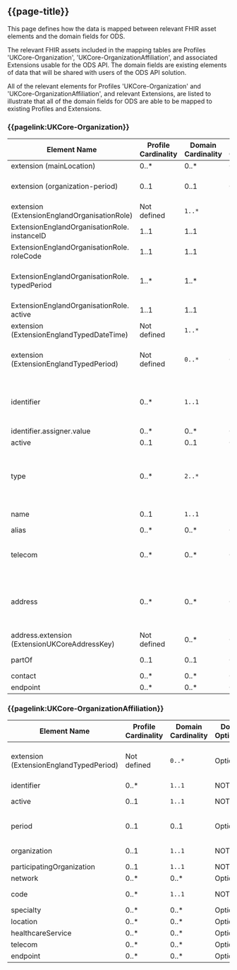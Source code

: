 ## {{page-title}}
    
<!-- <div markdown="span" class="alert alert-warning" role="alert"><i class="fa fa-warning"></i><b> Important:</b> This page is under development by NHS England</div> -->

This page defines how the data is mapped between relevant FHIR asset elements and the domain fields for ODS.

The relevant FHIR assets included in the mapping tables are Profiles 'UKCore-Organization', 'UKCore-OrganizationAffiliation', and associated Extensions usable for the ODS API. The domain fields are existing elements of data that will be shared with users of the ODS API solution. 

All of the relevant elements for Profiles 'UKCore-Organization' and 'UKCore-OrganizationAffiliation', and relevant Extensions, are listed to illustrate that all of the domain fields for ODS are able to be mapped to existing Profiles and Extensions.

<!--An FGM-IS indicator (family history of FGM) has been modelled around a FHIR R4 Flag. Refer to {{pagelink:Home/FHIRAssets/AllAssets/Profiles/UKCore-Flag.page.md}} profile for further guidance. 

| Source Data item               | Cardinality |Target FHIR Element                 | Notes         
|--|--|
|Assessment Date|1..1|Flag.period.start|type: <a href='http://hl7.org/fhir/R4/datatypes.html#dateTime'>dateTime</a><br>format: YYYY-MM-DD
|NHS Number|1..1|Flag.identifier:nhsNumber|type: <a href='http://hl7.org/fhir/R4/search.html#token'>token</a><br>system must be "https://fhir.nhs.uk/Id/nhs-number"<br>value must be a verified NHS number<br>note: a resource reference is not required for FGM-IS. E.g. - {{pagelink:Home/Examples/Example---An-active-FGM-flag.page.md}} 
|Family history of FGM indicator|1..1|Flag.code.coding|system must be "http://snomed.info/sct"<br>code must be "902961000000107"<br>display must be "Family history of FGM (female genital mutilation)"
|Status|1..1|Flag.status|See {{pagelink:Home/FHIRAssets/AllAssets/Profiles/UKCore-Flag.page.md}}
|Removal Reason|0..1|reference {{pagelink:Home/FHIRAssets/Extensions.page.md}}|must be set when Flag.status is not 'active'. E.g. {{pagelink:Home/Examples/Example---A-removed-FGM-flag.page.md}} <br>set on PUT /Flag interaction. E.g. {{pagelink:Home/Design/Interactions.page.md}}-->








### {{pagelink:UKCore-Organization}}

<table class="regular">
    <thead>
        <tr>
            <th width="15%">Element Name</th>
            <th width="10%">Profile Cardinality</th>
            <th width="10%">Domain Cardinality</th>
            <th width="10%">Domain Optionality</th>
            <th width="10%">Domain Field</th>
            <th width="10%">Type</th>
            <th width="35%">Definition, Constraints and Notes</th>
        </tr>
    </thead>
    <tbody>
        <tr>
            <td>extension (mainLocation)</td>
            <td>0..*</td>
            <td>0..*</td>
            <td>Optional</td>
            <td></td>
            <td><a href="https://simplifier.net/guide/UK-Core-Implementation-Guide-STU3-Sequence/Home/ProfilesandExtensions/ExtensionLibrary/Extension-UKCore-MainLocation">Extension</a></td>
            <td></td>
        </tr>
        <tr>
            <td>extension (organization-period)</td>
            <td>0..1</td>
            <td>0..1</td>
            <td>Optional</td>
            <td></td>
            <td><a href="https://www.hl7.org/fhir/R4/extension-organization-period.html">Extension</a></td>
            <td>Use ExtensionEnglandTypedPeriod instead</td>
        </tr>
        <tr>
            <td>extension <br />(ExtensionEnglandOrganisationRole)</td>
            <td>Not defined</td>
            <td><code>1..*</code></td>
            <td> </td>
            <td> </td>
            <td>{{pagelink:Extension-England-OrganisationRole,text:Extension}}</td>
            <td></td>
        </tr>
       <tr>
            <td>ExtensionEnglandOrganisationRole.<br />instanceID</td>
            <td>1..1</td>
            <td>1..1</td>
            <td>NOT NULL</td>
            <td>Roles.UniqueRoleID</td>
            <td>{{pagelink:Extension-England-OrganisationRole,text:Integer}}</td>
            <td></td>
        </tr>
       <tr>
            <td>ExtensionEnglandOrganisationRole.<br />roleCode</td>
            <td>1..1</td>
            <td>1..1</td>
            <td>NOT NULL</td>
            <td>Roles.RoleID</td>
            <td>{{pagelink:Extension-England-OrganisationRole,text:CodeableConcept}}</td>
            <td></td>
        </tr>
       <tr>
            <td>ExtensionEnglandOrganisationRole.<br />typedPeriod</td>
            <td>1..*</td>
            <td>1..*</td>
            <td>NOT NULL</td>
            <td>Roles.LegalStartDate,<br>Roles.LegalEndDate,<br>Roles.OperationalStartDate,<br>Roles.OperationalEndDate</td>
            <td>{{pagelink:Extension-England-OrganisationRole,text:Extension}}</td>
            <td></td>
        </tr>
       <tr>
            <td>ExtensionEnglandOrganisationRole.<br />active</td>
            <td>1..1</td>
            <td>1..1</td>
            <td>NOT NULL</td>
            <td>Roles.status</td>
            <td>{{pagelink:Extension-England-OrganisationRole,text:Boolean}}</td>
            <td></td>
        </tr>
        <tr>
            <td>extension <br />(ExtensionEnglandTypedDateTime)</td>
            <td>Not defined</td>
            <td><code>1..*</code></td>
            <td>NOT NULL</td>
            <td>Organisation.LastChangeDate</td>
            <td>{{pagelink:Extension-England-TypedDateTime,text:Extension}}</td>
            <td></td>
        </tr>
        <tr>
            <td>extension <br />(ExtensionEnglandTypedPeriod)</td>
            <td>Not defined</td>
            <td><code>0..*</code></td>
            <td>Optional</td>
            <td>Organisation.LegalStartDate,<br>Organisation.LegalEndDate,<br>Organisation.OperationalStartDate,<br>Organisation.OperationalEndDate</td>
            <td>{{pagelink:Extension-England-TypedPeriod,text:Extension}}</td>
            <td></td>
        </tr>
        <tr>
            <td>identifier</td>
            <td>0..*</td>
            <td><code>1..1</code></td>
            <td>NOT NULL</td>
            <td>Organisation.OrganisationCode</td>
            <td><a href="https://simplifier.net/guide/UK-Core-Implementation-Guide-STU3-Sequence/Home/ProfilesandExtensions/Profile-UKCore-Organization#identifier">Identifier</a></td>
            <td>The ODS Organisation Code for the organisation <b>SHALL</b> be used to populate the <code>odsOrganisationCode</code> slice of the <code>identifier</code> element.</td>
        </tr>
        <tr>
            <td>identifier.assigner.value</td>
            <td>0..*</td>
            <td>0..*</td>
            <td>Optional</td>
            <td>Organisation.AssigingAuthorityName</td>
            <td><a href="https://simplifier.net/guide/UK-Core-Implementation-Guide-STU3-Sequence/Home/ProfilesandExtensions/Profile-UKCore-Organization#identifier">Reference</a></td>
            <td></td>
        </tr>
        <tr>
            <td>active</td>
            <td>0..1</td>
            <td>0..1</td>
            <td>Optional</td>
            <td>Organisation.Status</td>
            <td </td>
            <td> </td>
        </tr>
        <tr>
            <td>type</td>
            <td>0..*</td>
            <td><code>2..*</code></td>
            <td>NOT NULL</td>
            <td>Organisation.RefOnly,<br>Organisation.RecordClass</td>
            <td><a href=" https://hl7.org/fhir/R4/datatypes.html#CodeableConcept">CodeableConcept</a></td>
            <td>One each of:<br>
            {{pagelink:CodeSystem-England-ODSRecordClass}}<br>
            {{pagelink:CodeSystem-England-ODSRecordUseType}}
            </td>
        </tr>
        <tr>
            <td>name</td>
            <td>0..1</td>
            <td><code>1..1</code></td>
            <td>NOT NULL</td>
            <td>Organisation.Name</td>
            <td><a href="https://hl7.org/fhir/R4/datatypes.html#string">string</a></td>
            <td>The name of the organisation <b>SHALL</b> be populated.</td>
        </tr>
        <tr>
            <td>alias</td>
            <td>0..*</td>
            <td>0..*</td>
            <td>Optional</td>
            <td></td>
            <td><a href=" https://hl7.org/fhir/R4/datatypes.html#string">string</a></td>
            <td></td>
        </tr>
        <tr>
            <td>telecom</td>
            <td>0..*</td>
            <td>0..*</td>
            <td>Optional</td>
            <td>Organisation.TelephoneNumber, Organisation.HTTP</td>
            <td><a href=" https://hl7.org/fhir/R4/datatypes.html#ContactPoint">ContactPoint</a></td>
            <td>Telephone number is nullified for RefOnly/skeleton records.<br />system='phone' and system='url'</td>
        </tr>
        <tr>
            <td>address</td>
            <td>0..*</td>
            <td>0..*</td>
            <td>Optional</td>
<td>Location.AddrLn1<br>Location.AddrLn2<br>Location.AddrLn3<br>Location.Town<br>Location.County<br>Location.Postcode</td>
            <td><a href="https://hl7.org/fhir/R4/datatypes.html#Address">Address</a></td>
            <td></td>
        </tr>
        <tr>
            <td>address.extension (ExtensionUKCoreAddressKey)</td>
            <td>Not defined</td>
            <td>0..*</td>
            <td>Optional</td>
            <td>Location.URPN</td>
            <td><a href="https://simplifier.net/guide/UK-Core-Implementation-Guide-STU3-Sequence/Home/ProfilesandExtensions/ExtensionLibrary/Extension-UKCore-AddressKey">Extension</a></td>
            <td></td>
        </tr>
        <tr>
            <td>partOf</td>
            <td>0..1</td>
            <td>0..1</td>
            <td>Optional</td>
            <td></td>
            <td><a href=" https://hl7.org/fhir/R4/references.html">Reference</a></td>
            <td>Use OrganizationAffiliation instead</td>
        </tr>
        <tr>
            <td>contact</td>
            <td>0..*</td>
            <td>0..*</td>
            <td>Optional</td>
            <td></td>
            <td><a href=" https://hl7.org/fhir/R4/backboneelement.html">BackboneElement</a></td>
            <td></td>
        </tr>
        <tr>
            <td>endpoint</td>
            <td>0..*</td>
            <td>0..*</td>
            <td>Optional</td>
            <td></td>
            <td><a href=" https://hl7.org/fhir/R4/references.html">Reference</a></td>
            <td></td>
        </tr>
    </tbody>
</table>



### {{pagelink:UKCore-OrganizationAffiliation}}

<table class="regular">
    <thead>
        <tr>
            <th width="15%">Element Name</th>
            <th width="10%">Profile Cardinality</th>
            <th width="10%">Domain Cardinality</th>
            <th width="10%">Domain Optionality</th>
            <th width="10%">Domain Field</th>
            <th width="10%">Type</th>
            <th width="35%">Definition, Constraints and Notes</th>
        </tr>
    </thead>
    <tbody>
        <tr>
            <td>extension (ExtensionEnglandTypedPeriod)</td>
            <td>Not defined</td>
            <td><code>0..*</code></td>
            <td>Optional</td>
            <td>rel.LegalStart,<br>rel.LegalEnd,<br>rel.OperationalStart,<br>rel.OperationalEnd</td>
            <td>{{pagelink:Extension-England-TypedPeriod,text:Extension}}</td>
            <td></td>
        </tr>
        <tr>
            <td>identifier</td>
            <td>0..*</td>
            <td><code>1..1</code></td>
            <td>NOT NULL</td>
            <td>rel.UniqueRelID</td>
            <td><a href="https://hl7.org/fhir/R4/datatypes.html#identifier">Identifier</a></td>
            <td></td>
        </tr>
        <tr>
            <td>active</td>
            <td>0..1</td>
            <td><code>1..1</code></td>
            <td>NOT NULL</td>
            <td>rel.Status</td>
            <td><a href="https://hl7.org/fhir/R4/datatypes.html#boolean">boolean</a></td>
            <td>Set to active/inactive based on both date concepts</td>
        </tr>
        <tr>
            <td>period</td>
            <td>0..1</td>
            <td>0..1</td>
            <td>Optional</td>
            <td></td>
            <td><a href="https://hl7.org/fhir/R4/datatypes.html#period">period</a></td>
            <td>Use ExtensionEnglandTypedPeriod instead</td>
        </tr>
        <tr>
            <td>organization</td>
            <td>0..1</td>
            <td><code>1..1</code></td>
            <td>NOT NULL</td>
            <td>Organisation Identifier</td>
            <td><a href="https://hl7.org/fhir/R4/datatypes.html#Reference">Reference</a></td>
            <td></td>
        </tr>
        <tr>
            <td>participatingOrganization</td>
            <td>0..1</td>
            <td><code>1..1</code></td>
            <td>NOT NULL</td>
            <td>rel.TargetOrgID</td>
            <td><a href="https://hl7.org/fhir/R4/references.html">Reference</a></td>
            <td></td>
        </tr>
        <tr>
            <td>network</td>
            <td>0..*</td>
            <td>0..*</td>
            <td>Optional</td>
            <td></td>
            <td><a href=" https://hl7.org/fhir/R4/references.html">Reference</a></td>
            <td></td>
        </tr>
        <tr>
            <td>code</td>
            <td>0..*</td>
            <td><code>1..1</code></td>
            <td>NOT NULL</td>
            <td>rel.TypeID / rel.TypeName</td>
            <td><a href="https://hl7.org/fhir/R4/datatypes.html#CodeableConcept">CodeableConcept</a></td>
            <td>{{pagelink:CodeSystem-England-ODSRelationship}}</td>
        </tr>
        <tr>
            <td>specialty</td>
            <td>0..*</td>
            <td>0..*</td>
            <td>Optional</td>
            <td></td>
            <td><a href="https://hl7.org/fhir/R4/datatypes.html#CodeableConcept">CodeableConcept</a></td>
            <td></td>
        </tr>
        <tr>
            <td>location</td>
            <td>0..*</td>
            <td>0..*</td>
            <td>Optional</td>
            <td></td>
            <td><a href=" https://hl7.org/fhir/R4/references.html">Reference</a></td>
            <td></td>
        </tr>
        <tr>
            <td>healthcareService</td>
            <td>0..*</td>
            <td>0..*</td>
            <td>Optional</td>
            <td></td>
            <td><a href=" https://hl7.org/fhir/R4/references.html">Reference</a></td>
            <td></td>
        </tr>
        <tr>
            <td>telecom</td>
            <td>0..*</td>
            <td>0..*</td>
            <td>Optional</td>
            <td></td>
            <td><a href=" https://hl7.org/fhir/R4/datatypes.html#ContactPoint">ContactPoint</a></td>
            <td></td>
        </tr>
        <tr>
            <td>endpoint</td>
            <td>0..*</td>
            <td>0..*</td>
            <td>Optional</td>
            <td></td>
            <td><a href=" https://hl7.org/fhir/R4/references.html">Reference</a></td>
            <td></td>
        </tr>
    </tbody>
</table>
